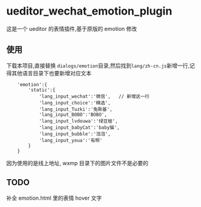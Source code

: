 ueditor_wechat_emotion_plugin
=============================

这是一个 ueditor 的表情插件,基于原版的 emotion 修改

## 使用
下载本项目,直接替换 `dialogs/emotion`目录,然后找到`lang/zh-cn.js`新增一行,记得其他语言目录下也要新增对应文本
```
    'emotion':{
        'static':{
            'lang_input_wechat':'微信',   // 新增这一行
            'lang_input_choice':'精选',
            'lang_input_Tuzki':'兔斯基',
            'lang_input_BOBO':'BOBO',
            'lang_input_lvdouwa':'绿豆蛙',
            'lang_input_babyCat':'baby猫',
            'lang_input_bubble':'泡泡',
            'lang_input_youa':'有啊'
        }
    }
```
因为使用的是线上地址, wxmp 目录下的图片文件不是必要的

## TODO
补全 emotion.html 里的表情 hover 文字
